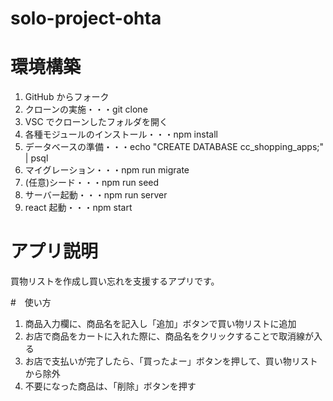 # solo-project-ohta

# 環境構築

1. GitHub からフォーク
2. クローンの実施・・・git clone <SSH>
3. VSC でクローンしたフォルダを開く
4. 各種モジュールのインストール・・・npm install
5. データベースの準備・・・echo "CREATE DATABASE cc_shopping_apps;" | psql
6. マイグレーション・・・npm run migrate
7. (任意)シード・・・npm run seed
8. サーバー起動・・・npm run server
9. react 起動・・・npm start

# アプリ説明

買物リストを作成し買い忘れを支援するアプリです。

#　使い方

1. 商品入力欄に、商品名を記入し「追加」ボタンで買い物リストに追加
2. お店で商品をカートに入れた際に、商品名をクリックすることで取消線が入る
3. お店で支払いが完了したら、「買ったよー」ボタンを押して、買い物リストから除外
4. 不要になった商品は、「削除」ボタンを押す
